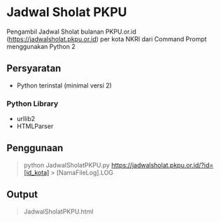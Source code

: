 # Jadwal Sholat PKPU
Pengambil Jadwal Sholat bulanan PKPU.or.id (https://jadwalsholat.pkpu.or.id) per kota NKRI dari Command Prompt menggunakan Python 2

## Persyaratan
* Python terinstal (minimal versi 2)
 
### Python Library
- urllib2
- HTMLParser

## Penggunaan
> python JadwalSholatPKPU.py https://jadwalsholat.pkpu.or.id/?id=[id_kota] > [NamaFileLog].LOG

## Output
> JadwalSholatPKPU.html
